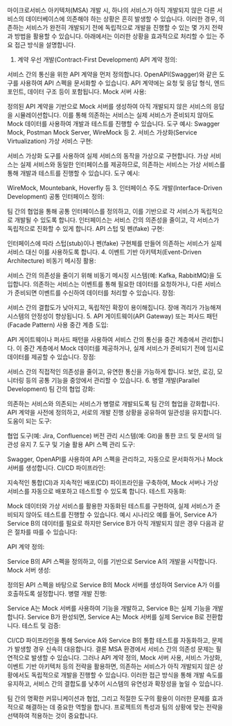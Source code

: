 
마이크로서비스 아키텍처(MSA) 개발 시, 하나의 서비스가 아직 개발되지 않은 다른 서비스의 데이터베이스에 의존해야 하는 상황은 흔히 발생할 수 있습니다. 이러한 경우, 의존하는 서비스가 완전히 개발되기 전에 독립적으로 개발을 진행할 수 있는 몇 가지 전략과 방법을 활용할 수 있습니다. 아래에서는 이러한 상황을 효과적으로 처리할 수 있는 주요 접근 방식을 설명합니다.

1. 계약 우선 개발(Contract-First Development)
API 계약 정의:

서비스 간의 통신을 위한 API 계약을 먼저 정의합니다. OpenAPI(Swagger)와 같은 도구를 사용하여 API 스펙을 문서화할 수 있습니다.
API 계약에는 요청 및 응답 형식, 엔드포인트, 데이터 구조 등이 포함됩니다.
Mock 서버 사용:

정의된 API 계약을 기반으로 Mock 서버를 생성하여 아직 개발되지 않은 서비스의 응답을 시뮬레이션합니다.
이를 통해 의존하는 서비스는 실제 서비스가 준비되지 않아도 Mock 데이터를 사용하여 개발과 테스트를 진행할 수 있습니다.
도구 예시: Swagger Mock, Postman Mock Server, WireMock 등
2. 서비스 가상화(Service Virtualization)
가상 서비스 구현:

서비스 가상화 도구를 사용하여 실제 서비스의 동작을 가상으로 구현합니다.
가상 서비스는 실제 서비스와 동일한 인터페이스를 제공하므로, 의존하는 서비스는 가상 서비스를 통해 개발과 테스트를 진행할 수 있습니다.
도구 예시:

WireMock, Mountebank, Hoverfly 등
3. 인터페이스 주도 개발(Interface-Driven Development)
공통 인터페이스 정의:

팀 간의 협업을 통해 공통 인터페이스를 정의하고, 이를 기반으로 각 서비스가 독립적으로 개발될 수 있도록 합니다.
인터페이스는 서비스 간의 의존성을 줄이고, 각 서비스가 독립적으로 진화할 수 있게 합니다.
API 스텁 및 펜(fake) 구현:

인터페이스에 따라 스텁(stub)이나 펜(fake) 구현체를 만들어 의존하는 서비스가 실제 서비스 대신 이를 사용하도록 합니다.
4. 이벤트 기반 아키텍처(Event-Driven Architecture)
비동기 메시징 활용:

서비스 간의 의존성을 줄이기 위해 비동기 메시징 시스템(예: Kafka, RabbitMQ)을 도입합니다.
의존하는 서비스는 이벤트를 통해 필요한 데이터를 요청하거나, 다른 서비스가 준비되면 이벤트를 수신하여 데이터를 처리할 수 있습니다.
장점:

서비스 간의 결합도가 낮아지고, 독립적인 확장이 용이해집니다.
장애 격리가 가능해져 시스템의 안정성이 향상됩니다.
5. API 게이트웨이(API Gateway) 또는 퍼사드 패턴(Facade Pattern) 사용
중간 계층 도입:

API 게이트웨이나 퍼사드 패턴을 사용하여 서비스 간의 통신을 중간 계층에서 관리합니다.
이 중간 계층에서 Mock 데이터를 제공하거나, 실제 서비스가 준비되기 전에 임시로 데이터를 제공할 수 있습니다.
장점:

서비스 간의 직접적인 의존성을 줄이고, 유연한 통신을 가능하게 합니다.
보안, 로깅, 모니터링 등의 공통 기능을 중앙에서 관리할 수 있습니다.
6. 병렬 개발(Parallel Development)
팀 간의 협업 강화:

의존하는 서비스와 의존되는 서비스가 병렬로 개발되도록 팀 간의 협업을 강화합니다.
API 계약을 사전에 정의하고, 서로의 개발 진행 상황을 공유하여 일관성을 유지합니다.
도움이 되는 도구:

협업 도구(예: Jira, Confluence)
버전 관리 시스템(예: Git)을 통한 코드 및 문서의 일관성 유지
7. 도구 및 기술 활용
API 스펙 관리 도구:

Swagger, OpenAPI를 사용하여 API 스펙을 관리하고, 자동으로 문서화하거나 Mock 서버를 생성합니다.
CI/CD 파이프라인:

지속적인 통합(CI)과 지속적인 배포(CD) 파이프라인을 구축하여, Mock 서버나 가상 서비스를 자동으로 배포하고 테스트할 수 있도록 합니다.
테스트 자동화:

Mock 데이터와 가상 서비스를 활용한 자동화된 테스트를 구현하여, 실제 서비스가 준비되지 않아도 테스트를 진행할 수 있습니다.
예시 시나리오
예를 들어, Service A가 Service B의 데이터를 필요로 하지만 Service B가 아직 개발되지 않은 경우 다음과 같은 절차를 따를 수 있습니다:

API 계약 정의:

Service B의 API 스펙을 정의하고, 이를 기반으로 Service A의 개발을 시작합니다.
Mock 서버 생성:

정의된 API 스펙을 바탕으로 Service B의 Mock 서버를 생성하여 Service A가 이를 호출하도록 설정합니다.
병렬 개발 진행:

Service A는 Mock 서버를 사용하여 기능을 개발하고, Service B는 실제 기능을 개발합니다.
Service B가 완성되면, Service A는 Mock 서버를 실제 Service B로 전환합니다.
테스트 및 검증:

CI/CD 파이프라인을 통해 Service A와 Service B의 통합 테스트를 자동화하고, 문제가 발생할 경우 신속히 대응합니다.
결론
MSA 환경에서 서비스 간의 의존성 문제는 필연적으로 발생할 수 있습니다. 그러나 API 계약 정의, Mock 서버 사용, 서비스 가상화, 이벤트 기반 아키텍처 등의 전략을 활용하면, 의존하는 서비스가 아직 개발되지 않은 상황에서도 독립적으로 개발을 진행할 수 있습니다. 이러한 접근 방식을 통해 개발 속도를 유지하고, 서비스 간의 결합도를 낮추어 시스템의 유연성과 확장성을 높일 수 있습니다.

팀 간의 명확한 커뮤니케이션과 협업, 그리고 적절한 도구의 활용이 이러한 문제를 효과적으로 해결하는 데 중요한 역할을 합니다. 프로젝트의 특성과 팀의 상황에 맞는 전략을 선택하여 적용하는 것이 중요합니다.
